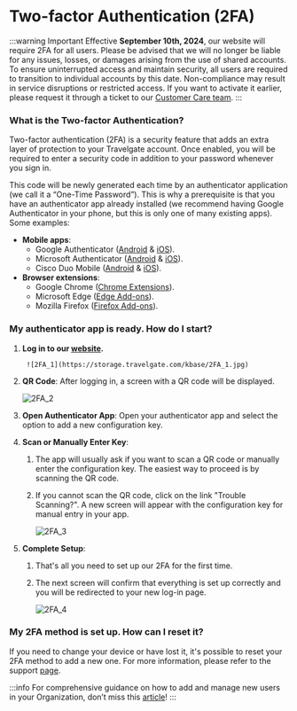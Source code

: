 ﻿---
sidebar_position: 2
---

# Two-factor Authentication (2FA)

:::warning Important
Effective **September 10th, 2024**, our website will require 2FA for all users. Please be advised that we will no longer be liable for any issues, losses, or damages arising from the use of shared accounts. To ensure uninterrupted access and maintain security, all users are required to transition to individual accounts by this date. Non-compliance may result in service disruptions or restricted access. If you want to activate it earlier, please request it through a ticket to our [Customer Care team](https://app.travelgate.com/tickets).
:::

### What is the Two-factor Authentication?

Two-factor authentication (2FA) is a security feature that adds an extra layer of protection to your Travelgate account. Once enabled, you will be required to enter a security code in addition to your password whenever you sign in.

This code will be newly generated each time by an authenticator application (we call it a “One-Time Password”). This is why a prerequisite is that you have an authenticator app already installed (we recommend having Google Authenticator in your phone, but this is only one of many existing apps). Some examples:
- **Mobile apps**:
   - Google Authenticator ([Android](https://play.google.com/store/apps/details?id=com.google.android.apps.authenticator2) & [iOS](https://apps.apple.com/us/app/google-authenticator/id388497605)).
   - Microsoft Authenticator ([Android](https://play.google.com/store/apps/details?id=com.azure.authenticator) & [iOS](https://apps.apple.com/es/app/microsoft-authenticator/id983156458)).
   - Cisco Duo Mobile ([Android](https://play.google.com/store/apps/details?id=com.duosecurity.duomobile) & [iOS](https://apps.apple.com/us/app/duo-mobile/id422663827)).
- **Browser extensions**:
   - Google Chrome ([Chrome Extensions](https://chromewebstore.google.com/detail/authenticator/bhghoamapcdpbohphigoooaddinpkbai?pli=1)).
   - Microsoft Edge ([Edge Add-ons](https://microsoftedge.microsoft.com/addons/detail/authenticator-2fa-client/ocglkepbibnalbgmbachknglpdipeoio)).
   - Mozilla Firefox ([Firefox Add-ons](https://addons.mozilla.org/en-US/firefox/addon/auth-helper/?utm_source=addons.mozilla.org)).

### My authenticator app is ready. How do I start?

1. **Log in to our [website](https://www.travelgatex.com/).**

		![2FA_1](https://storage.travelgate.com/kbase/2FA_1.jpg)

2. **QR Code**: After logging in, a screen with a QR code will be displayed.  

	![2FA_2](https://storage.travelgate.com/kbase/2FA_2.jpg)
3. **Open Authenticator App**: Open your authenticator app and select the option to add a new configuration key.
4. **Scan or Manually Enter Key**:
   1. The app will usually ask if you want to scan a QR code or manually enter the configuration key. The easiest way to proceed is by scanning the QR code.
   2. If you cannot scan the QR code, click on the link "Trouble Scanning?". A new screen will appear with the configuration key for manual entry in your app.  

		![2FA_3](https://storage.travelgate.com/kbase/2FA_3.jpg)
5. **Complete Setup**:
   1. That's all you need to set up our 2FA for the first time.
   2. The next screen will confirm that everything is set up correctly and you will be redirected to your new log-in page.  

		![2FA_4](https://storage.travelgate.com/kbase/2FA_4.jpg)

### My 2FA method is set up. How can I reset it?
If you need to change your device or have lost it, it's possible to reset your 2FA method to add a new one. For more information, please refer to the support [page](/kb/account-settings/users-management/how-to-add-manage-users-to-organization).

:::info
For comprehensive guidance on how to add and manage new users in your Organization, don’t miss this [article](/kb/account-settings/users-management/how-to-add-manage-users-to-organization)!
:::

